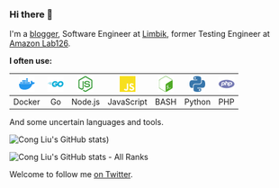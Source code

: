 ### Hi there 👋

I'm a [blogger](https://mrcongliu.com), Software Engineer at [Limbik](https://www.limbik.com/), former Testing Engineer at [Amazon Lab126](https://en.wikipedia.org/wiki/Amazon_Lab126).

**I often use:**  

| <img height="28" src="https://github.com/mrcongliu/mrcongliu/raw/master/assets/img/docker.svg">  | <img height="28" src="https://github.com/mrcongliu/mrcongliu/raw/master/assets/img/go.svg"> | <img height="28" src="https://github.com/mrcongliu/mrcongliu/raw/master/assets/img/nodedotjs.svg"> | <img height="28" src="https://github.com/mrcongliu/mrcongliu/raw/master/assets/img/javascript.svg"> | <img height="28" src="https://github.com/mrcongliu/mrcongliu/raw/master/assets/img/gnubash.svg"> | <img height="28" src="https://github.com/mrcongliu/mrcongliu/raw/master/assets/img/python.svg"> | <img height="28" src="https://github.com/mrcongliu/mrcongliu/raw/master/assets/img/php.svg"> |
| :---------------: | :---------------: | :---------------: | :---------------: | :---------------: | :---------------: | :---------------: |
| Docker  | Go | Node.js | JavaScript | BASH | Python | PHP |



And some uncertain languages and tools.

![Cong Liu's GitHub stats](https://github-readme-stats.vercel.app/api?username=mrcongliu&theme=gruvbox&show_icons=true&cache_seconds=7200&hide=prs,issues))

![Cong Liu's GitHub stats - All Ranks](https://github-profile-trophy.vercel.app/?username=mrcongliu&theme=gruvbox&column=7&margin-w=15&margin-h=15&title=AllSuperRank,MultiLanguage,Stars,Commits,Follower,Issues,PullRequest)

Welcome to follow me [on Twitter](https://twitter.com/mrcongliu).

<!--
**mrcongliu/mrcongliu** is a ✨ _special_ ✨ repository because its `README.md` (this file) appears on your GitHub profile.

Here are some ideas to get you started:

- 🔭 I’m currently working on ...
- 🌱 I’m currently learning ...
- 👯 I’m looking to collaborate on ...
- 🤔 I’m looking for help with ...
- 💬 Ask me about ...
- 📫 How to reach me: ...
- 😄 Pronouns: ...
- ⚡ Fun fact: ...
-->
